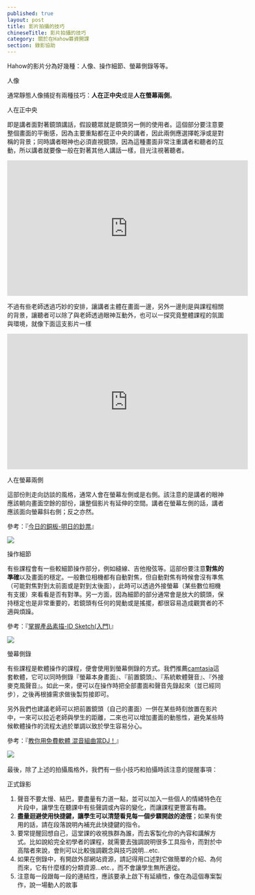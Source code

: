 ```yaml
---
published: true
layout: post
title: 影片拍攝的技巧
chineseTitle: 影片拍攝的技巧
category: 關於在Hahow募資開課
section: 錄影協助
---
```

 

Hahow的影片分為好幾種：人像、操作細節、螢幕側錄等等。

人像

通常靜態人像捕捉有兩種技巧：**人在正中央**或是**人在螢幕兩側**。

人在正中央

即是講者面對著鏡頭講話，假設聽眾就是鏡頭另一側的使用者。這個部分要注意要整個畫面的平衡感，因為主要重點都在正中央的講者，因此兩側應選擇乾淨或是對稱的背景；同時講者眼神也必須直視鏡頭，因為這種畫面非常注重講者和聽者的互動，所以講者就要像一般在對著其他人講話一樣，目光注視著聽者。

<iframe src="https://www.youtube.com/embed/6i_5UFTOVbs" width="560" height="315" frameborder="0" allowfullscreen=""></iframe>

不過有些老師透過巧妙的安排，讓講者主體在畫面一邊，另外一邊則是與課程相關的背景，讓聽者可以除了與老師透過眼神互動外，也可以一探究竟整體課程的氛圍與環境，就像下面這支影片一樣

<iframe src="https://www.youtube.com/embed/FMw8mYh7eeE" width="560" height="315" frameborder="0" allowfullscreen=""></iframe>

人在螢幕兩側

這部份則走向訪談的風格，通常人會在螢幕左側或是右側。該注意的是講者的眼神應該朝向畫面空餘的部份，讓整個影片有延伸的空間。講者在螢幕左側的話，講者應該面向螢幕斜右側；反之亦然。

參考：『[今日的銅板-明日的鈔票](https://hahow.in/courses/5524bcde2408170a00422f86/main)』

![]({{site.baseurl}}/media/202659268-_____2015-08-04___11.33.14.png)

操作細節

有些課程會有一些較細節操作部分，例如縫線、吉他撥弦等。這部份要注意**對焦的準確**以及畫面的穩定。一般數位相機都有自動對焦，但自動對焦有時候會沒有準焦（可能對焦對到太前面或是對到太後面），此時可以透過外接螢幕（某些數位相機有支援）來看看是否有對準。另一方面，因為細節的部分通常會是放大的鏡頭，保持穩定也是非常重要的，若鏡頭有任何的晃動或是搖擺，都很容易造成觀賞者的不適與煩躁。

參考：『[掌握產品素描-ID Sketch(入門)](https://hahow.in/courses/5593f992cfe8320b00ccd4c4/main)』

![]({{site.baseurl}}/media/202585467-_____2015-08-04___11.35.22.png)

螢幕側錄

有些課程是軟體操作的課程，便會使用到螢幕側錄的方式。我們推薦[camtasia](https://www.techsmith.com/camtasia.html)這套軟體，它可以同時側錄『螢幕本身畫面』、『前置鏡頭』、『系統軟體聲音』、『外接麥克風聲音』。如此一來，便可以在操作時把全部畫面和聲音先錄起來（並已經同步），之後再根據需求做後製剪接即可。

另外我們也建議老師可以把前置鏡頭（自己的畫面）一併在某些時刻放置在影片中，一來可以拉近老師與學生的距離，二來也可以增加畫面的動態性，避免某些時候軟體操作的流程太過於單調以致於學生容易分心。

參考：『[教你用免費軟體 混音組曲當DJ！](https://hahow.in/courses/551171a938239d1000577864/main)』

![]({{site.baseurl}}/media/202659298-_____2015-08-04___11.36.43.png) 

最後，除了上述的拍攝風格外，我們有一些小技巧和拍攝時該注意的提醒事項：

正式錄影

1.  聲音不要太慢、結巴，要盡量有力道一點，並可以加入一些個人的情緒特色在片段中，讓學生在聽課中有些聲調或內容的變化，而讓課程更豐富有趣。
2.  **盡量迴避使用快捷鍵，讓學生可以清楚看見每一個步驟開啟的途徑**；如果有使用的話，請在段落說明內補充此快捷鍵的指令。
3.  要常提醒回想自己，這堂課的收視族群為誰，而去客製化你的內容和講解方式。比如說給完全初學者的課程，就需要去強調說明很多工具指令，而對於中高階者來說，會則可以比較強調觀念與技巧說明...etc.
4.  如果在側錄中，有開啟外部網站資源，請記得用口述對它做簡單的介紹、為何而來，它有什麼樣的分類資源...etc.，而不會讓學生無所適從。
5.  注意每一段跟每一段的連結性，應該要承上啟下有延續性，像在為這個專案製作，說一場動人的故事